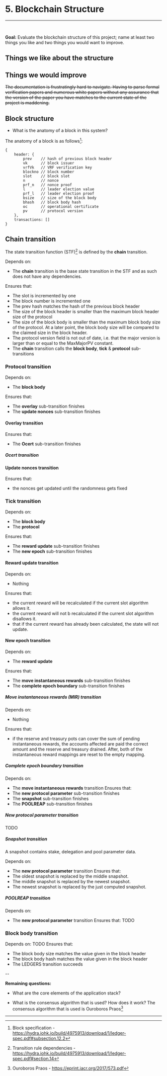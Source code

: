 <!-- .slide: data-background-color="#8D3AED" -->

# 5. Blockchain Structure

---

<widget-text style="padding: 0 3em 0 3em">

**Goal:** Evaluate the blockchain structure of this project; name at least two things you like and two things you would want to improve.

## Things we like about the structure
## Things we would improve
~~The documentation is frustratingly hard to navigate.
Having to parse formal verification papers and numerous white papers without any
assurance that the version of the paper you have matches to the current state of
the project is maddening.~~
## Block structure
* What is the anatomy of a block in this system?

The anatomy of a block is as follows[^1]:
```
{
    header: {
        prev    // hash of previous block header
        vk      // block issuer
        vrfVk   // VRF verification key
        blockno // block number
        slot    // block slot
        n       // nonce
        prf_n   // nonce proof
        l       // leader election value
        prf_l   // leader election proof
        bsize   // size of the block body
        bhash   // block body hash
        oc      // operational certificate
        pv      // protocol version
    },
    transactions: []
}
```

## Chain transition
The state transition function (STF)[^3] is defined by the **chain** transition.

Depends on:
- The **chain** transition is the base state transition in the STF and as such does not have any dependencies.

Ensures that:

- The slot is incremented by one
- The block number is incremented one
- The prev hash matches the hash of the previous block header
- The size of the block header is smaller than the maximum block header size of the protocol
- The size of the block body is smaller than the maximum block body size of the protocol.
At a later point, the block body size will be compared to the claimed size in the block header.
- The protocol version field is not out of date, i.e. that the major version is larger than or equal to the MaxMajorPV constant.
- The **chain** transition calls the **block body**, **tick** & **protocol** sub-transitions

### Protocol transition
Depends on:
- The **block body**

Ensures that:
- The **overlay** sub-transition finishes
- The **update nonces** sub-transition finishes

#### Overlay transition
Ensures that:
- The **Ocert** sub-transition finishes

##### Ocert transition

#### Update nonces transition
Ensures that:
- the nonces get updated until the randomness gets fixed
### Tick transition
Depends on:
- The **block body**
- The **protocol**

Ensures that:
- The **reward update** sub-transition finishes
- The **new epoch** sub-transition finishes

#### Reward update transition
Depends on:
- Nothing

Ensures that:
- the current reward will be recalculated if the current slot algorithm allows it.
- the current reward will not b recalculated if the current slot algorithm disallows it.
- that if the current reward has already been calculated, the state will not update.

#### New epoch transition
Depends on:
-  The **reward update**

Ensures that:
- The **move instantaneous rewards** sub-transition finishes
- The **complete epoch boundary** sub-transition finishes

##### Move instantaneous rewards (MIR) transition
Depends on:
- Nothing

Ensures that:
- if the reserve and treasury pots can cover the sum of pending instantaneous rewards, the accounts affected are paid the correct amount and the reserve and treasury drained. After, both of the instantaneous reward mappings are reset to the empty mapping.

##### Complete epoch boundary transition
Depends on:
- The **move instantaneous rewards** transition
Ensures that:
- The **new protocol parameter** sub-transition finishes
- The **snapshot** sub-transition finishes
- The **POOLREAP** sub-transition finishes

##### New protocol parameter transition
TODO

##### Snapshot transition
A snapshot contains stake, delegation and pool parameter data.

Depends on:
- The **new protocol parameter** transition
Ensures that:
- The oldest snapshot is replaced by the middle snapshot.
- The middle snapshot is replaced by the newest snapshot.
- The newest snapshot is replaced by the just computed snapshot.

##### POOLREAP transition
Depends on:
- The **new protocol parameter** transition
Ensures that:
TODO

### Block body transition
Depends on:
TODO
Ensures that:

- The block body size matches the value given in the block header
- The block body hash  matches the value given in the block header
- The LEDGERS transition succeeds

--

**Remaining questions:**

* What are the core elements of the application stack?

* What is the consensus algorithm that is used? How does it work?
The consensus algorithm that is used is Ouroboros Praos[^2]

[^2]: Ouroboros Praos - https://eprint.iacr.org/2017/573.pdf

[^1]: Block specification - https://hydra.iohk.io/build/4975913/download/1/ledger-spec.pdf#subsection.12.2

[^3]: Transition rule dependencies - https://hydra.iohk.io/build/4975913/download/1/ledger-spec.pdf#section.14

---
